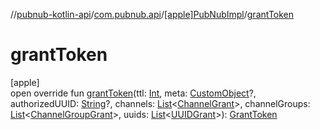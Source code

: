 //[pubnub-kotlin-api](../../../index.md)/[com.pubnub.api](../index.md)/[[apple]PubNubImpl](index.md)/[grantToken](grant-token.md)

# grantToken

[apple]\
open override fun [grantToken](grant-token.md)(ttl: [Int](https://kotlinlang.org/api/core/kotlin-stdlib/kotlin/-int/index.html), meta: [CustomObject](../../com.pubnub.kmp/-custom-object/index.md)?, authorizedUUID: [String](https://kotlinlang.org/api/core/kotlin-stdlib/kotlin/-string/index.html)?, channels: [List](https://kotlinlang.org/api/core/kotlin-stdlib/kotlin.collections/-list/index.html)&lt;[ChannelGrant](../../com.pubnub.api.models.consumer.access_manager.v3/-channel-grant/index.md)&gt;, channelGroups: [List](https://kotlinlang.org/api/core/kotlin-stdlib/kotlin.collections/-list/index.html)&lt;[ChannelGroupGrant](../../com.pubnub.api.models.consumer.access_manager.v3/-channel-group-grant/index.md)&gt;, uuids: [List](https://kotlinlang.org/api/core/kotlin-stdlib/kotlin.collections/-list/index.html)&lt;[UUIDGrant](../../com.pubnub.api.models.consumer.access_manager.v3/-u-u-i-d-grant/index.md)&gt;): [GrantToken](../../com.pubnub.api.endpoints.access/-grant-token/index.md)
